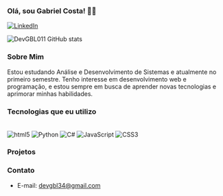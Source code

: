 ### Olá, sou Gabriel Costa! 👋🏻

[![LinkedIn](https://img.shields.io/badge/LinkedIn-0077B5?style=for-the-badge&logo=linkedin&logoColor=white)](https://www.linkedin.com/in/gabriel-costa-04a756325)

![DevGBL011 GitHub stats](https://github-readme-stats.vercel.app/api?username=DevGBL011&show_icons=true&theme=dark)

### Sobre Mim

Estou estudando Análise e Desenvolvimento de Sistemas e atualmente no primeiro semestre. Tenho interesse em desenvolvimento web e programação, e estou sempre em busca de aprender novas tecnologias e aprimorar minhas habilidades.

<!-- [![Top Langs](https://github-readme-stats.vercel.app/api/top-langs/?username=DevGBL011&layout=donut-vertical)](https://github.com/DevGBL011/github-readme-stats) -->

### Tecnologias que eu utilizo

<div style="display: inline_block"><br/>
    <img align="center" alt="html5" src="https://img.shields.io/badge/HTML5-E34F26?style=for-the-badge&logo=html5&logoColor=white" />
    <img align="center" alt="Python" src="https://img.shields.io/badge/Python-14354C?style=for-the-badge&logo=python&logoColor=white" />
    <img align="center" alt="C#" src="https://img.shields.io/badge/C%23-239120?style=for-the-badge&logo=c-sharp&logoColor=white" />
    <img align="center" alt="JavaScript" src="https://img.shields.io/badge/JavaScript-F7DF1C?style=for-the-badge&logo=javascript&logoColor=black" />
    <img align="center" alt="CSS3" src="https://img.shields.io/badge/CSS3-1572B6?style=for-the-badge&logo=css3&logoColor=white" />

</div>


### Projetos

<!-- - [Projeto 1](link-do-repositorio) - Descrição breve do projeto. -->
<!-- - [Projeto 2](link-do-repositorio) - Descrição breve do projeto. -->

### Contato

- E-mail: [devgbl34@gmail.com](mailto:devgbl34@gmail.com)
